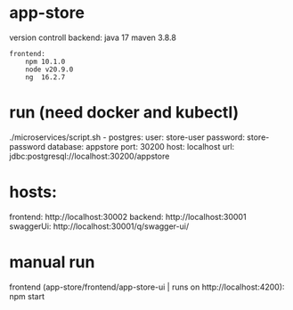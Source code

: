 # app-store
version controll
	backend: 
		java 17
		maven 3.8.8
	
	frontend:
		npm 10.1.0
		node v20.9.0
		ng  16.2.7


# run (need docker and kubectl) 
./microservices/script.sh 
	- postgres:
		user: store-user
		password: store-password
		database: appstore
		port: 30200
		host: localhost
		url: jdbc:postgresql://localhost:30200/appstore

# hosts:
frontend: http://localhost:30002
backend: http://localhost:30001
swaggerUi: http://localhost:30001/q/swagger-ui/

# manual run
frontend (app-store/frontend/app-store-ui | runs on http://localhost:4200):
	npm start 
